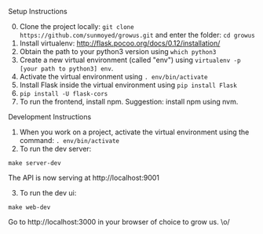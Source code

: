Setup Instructions

0. Clone the project locally: `git clone https://github.com/sunmoyed/growus.git` and enter the folder: `cd growus`
1. Install virtualenv: http://flask.pocoo.org/docs/0.12/installation/
2. Obtain the path to your python3 version using `which python3`
3. Create a new virtual environment (called "env") using `virtualenv -p [your path to python3] env`.
4. Activate the virtual environment using `. env/bin/activate`
5. Install Flask inside the virtual environment using `pip install Flask`
6. `pip install -U flask-cors`
6. To run the frontend, install npm. Suggestion: install npm using nvm.

Development Instructions

1. When you work on a project, activate the virtual environment using the command: `. env/bin/activate`
2. To run the dev server:
  ```
  make server-dev
  ```
  The API is now serving at http://localhost:9001

3. To run the dev ui:
  ```
  make web-dev
  ```
  Go to http://localhost:3000 in your browser of choice to grow us. \o/
